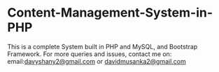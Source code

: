 # Content-Management-System-in-PHP
This is a complete System built in PHP and MySQL, and Bootstrap Framework.
For more queries and issues, contact me on:
email:davyshany2@gmail.com or davidmusanka2@gmail.com
